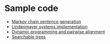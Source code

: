 # Sample code
* [Markov chain sentence generation](./et-cetera/markov_chain_sentences.html)
* [Lindenmayer systems implementation](./et-cetera/lindenmayer_2d.html)
* [Dynamic programming and pairwise alignment](./et-cetera/needleman_wunsch.html)
* [Searchable trees](./et-cetera/ucph/search_tree.html)
